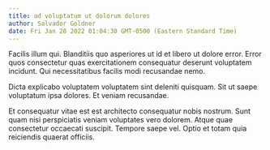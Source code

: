 ```yaml
---
title: ad voluptatum ut dolorum dolores
author: Salvador Goldner
date: Fri Jan 28 2022 01:04:30 GMT-0500 (Eastern Standard Time)
---
```

Facilis illum qui. Blanditiis quo asperiores ut id et libero ut dolore error. Error quos consectetur quas exercitationem consequatur deserunt voluptatem incidunt. Qui necessitatibus facilis modi recusandae nemo.

 Dicta explicabo voluptatem voluptatem sint deleniti quisquam. Sit ut saepe voluptatum ipsa dolores. Et veniam recusandae.

 Et consequatur vitae est est architecto consequatur nobis nostrum. Sunt quam nisi perspiciatis veniam voluptates vero dolorem. Atque quae consectetur occaecati suscipit. Tempore saepe vel. Optio et totam quia reiciendis quaerat officiis.
